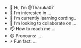 - 👋 Hi, I’m @Tharuka07
- 👀 I’m interested in ...
- 🌱 I’m currently learning cording..
- 💞️ I’m looking to collaborate on ...
- 📫 How to reach me ...
- 😄 Pronouns: ...
- ⚡ Fun fact: ...

<!---
Tharuka07/Tharuka07 is a ✨ special ✨ repository because its `README.md` (this file) appears on your GitHub profile.
You can click the Preview link to take a look at your changes.
--->
